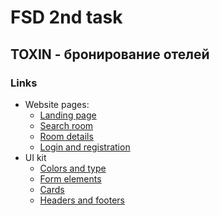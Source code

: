 # FSD 2nd task
## TOXIN - бронирование отелей
### Links
- Website pages: 
    - [Landing page](https://vrroman.github.io/FSD-frontend-2task/landing-page.html)
    - [Search room](https://vrroman.github.io/FSD-frontend-2task/search-room.html)
    - [Room details](https://vrroman.github.io/FSD-frontend-2task/room-details.html)
    - [Login and registration](https://vrroman.github.io/FSD-frontend-2task/login-and-registration.html)
- UI kit
    - [Colors and type](https://vrroman.github.io/FSD-frontend-2task/colors-and-type.html)
    - [Form elements](https://vrroman.github.io/FSD-frontend-2task/form-elements.html)
    - [Cards](https://vrroman.github.io/FSD-frontend-2task/cards.html)
    - [Headers and footers](https://vrroman.github.io/FSD-frontend-2task/headers-and-footers.html)
    